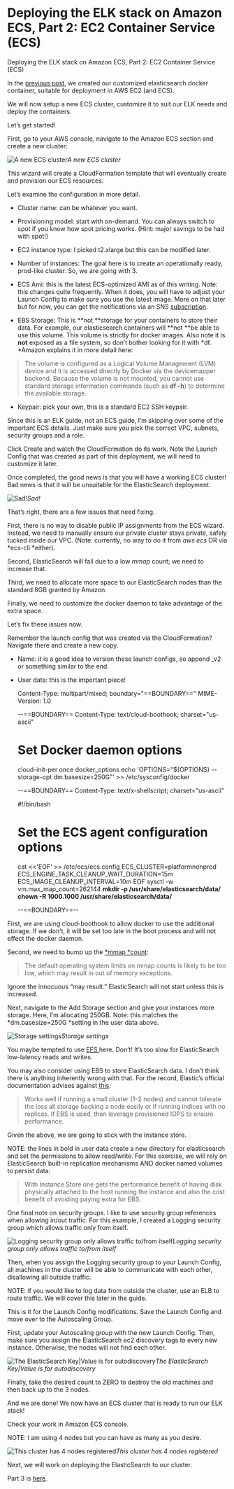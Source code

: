 
# Deploying the ELK stack on Amazon ECS, Part 2: EC2 Container Service (ECS)

Deploying the ELK stack on Amazon ECS, Part 2: EC2 Container Service (ECS)

In the [previous post](https://medium.com/@devfire/deploying-the-elk-stack-on-amazon-ecs-dd97d671df06), we created our customized elasticsearch docker container, suitable for deployment in AWS EC2 (and ECS).

We will now setup a new ECS cluster, customize it to suit our ELK needs and deploy the containers.

Let’s get started!

First, go to your AWS console, navigate to the Amazon ECS section and create a new cluster:

![A new ECS cluster](https://cdn-images-1.medium.com/max/2376/1*v1H_aGq65kpBD0nm3jzl6Q.png)*A new ECS cluster*

This wizard will create a CloudFormation template that will eventually create and provision our ECS resources.

Let’s examine the configuration in more detail.

* Cluster name: can be whatever you want.

* Provisioning model: start with on-demand. You can always switch to spot if you know how spot pricing works. (Hint: major savings to be had with spot!)

* EC2 instance type: I picked t2.xlarge but this can be modified later.

* Number of instances: The goal here is to create an operationally ready, prod-like cluster. So, we are going with 3.

* ECS Ami: this is the latest ECS-optimized AMI as of this writing. Note: this changes quite frequently. When it does, you will have to adjust your Launch Config to make sure you use the latest image. More on that later but for now, you can get the notifications via an SNS [subscription](http://docs.aws.amazon.com/AmazonECS/latest/developerguide/ECS-AMI-SubscribeTopic.html).

* EBS Storage: This is **not **storage for your containers to store their data. For example, our elasticsearch containers will **not **be able to use this volume. This volume is strictly for docker images. Also note it is **not** exposed as a file system, so don’t bother looking for it with *df. *Amazon explains it in more detail here:
> The volume is configured as a Logical Volume Management (LVM) device and it is accessed directly by Docker via the devicemapper backend. Because the volume is not mounted, you cannot use standard storage information commands (such as **df -h**) to determine the available storage.

* Keypair: pick your own, this is a standard EC2 SSH keypair.

Since this is an ELK guide, not an ECS guide, I’m skipping over some of the important ECS details. Just make sure you pick the correct VPC, subnets, security groups and a role.

Click Create and watch the CloudFormation do its work. Note the Launch Config that was created as part of this deployment, we will need to customize it later.

Once completed, the good news is that you will have a working ECS cluster! Bad news is that it will be unsuitable for the ElasticSearch deployment.

![Sad!](https://cdn-images-1.medium.com/max/2000/0*zlZpAmVsDoW2SRN-.jpg)*Sad!*

That’s right, there are a few issues that need fixing.

First, there is no way to disable public IP assignments from the ECS wizard. Instead, we need to manually ensure our private cluster stays private, safely tucked inside our VPC. (Note: currently, no way to do it from *aws ecs* OR via *ecs-cli *either).

Second, ElasticSearch will fail due to a low *mmap* count; we need to increase that.

Third, we need to allocate more space to our ElasticSearch nodes than the standard 8GB granted by Amazon.

Finally, we need to customize the docker daemon to take advantage of the extra space.

Let’s fix these issues now.

Remember the launch config that was created via the CloudFormation? Navigate there and create a new copy.

* Name: it is a good idea to version these launch configs, so append _v2 or something similar to the end.

* User data: this is the important piece!

    Content-Type: multipart/mixed; boundary="==BOUNDARY=="
    MIME-Version: 1.0

    --==BOUNDARY==
    Content-Type: text/cloud-boothook; charset="us-ascii"

    # Set Docker daemon options
    cloud-init-per once docker_options echo 'OPTIONS="${OPTIONS} --storage-opt dm.basesize=250G"' >> /etc/sysconfig/docker

    --==BOUNDARY==
    Content-Type: text/x-shellscript; charset="us-ascii"

    #!/bin/bash
    # Set the ECS agent configuration options
    cat <<'EOF' >> /etc/ecs/ecs.config
    ECS_CLUSTER=platformnonprod
    ECS_ENGINE_TASK_CLEANUP_WAIT_DURATION=15m
    ECS_IMAGE_CLEANUP_INTERVAL=10m
    EOF
    sysctl -w vm.max_map_count=262144
    **mkdir -p /usr/share/elasticsearch/data/
    chown -R 1000.1000 /usr/share/elasticsearch/data/**

    --==BOUNDARY==--

First, we are using cloud-boothook to allow docker to use the additional storage. If we don’t, it will be set too late in the boot process and will not effect the docker daemon.

Second, we need to bump up the [*mmap *count](https://www.elastic.co/guide/en/elasticsearch/reference/current/vm-max-map-count.html):
> The default operating system limits on mmap counts is likely to be too low, which may result in out of memory exceptions.

Ignore the innocuous “may result.” ElasticSearch will not start unless this is increased.

Next, navigate to the Add Storage section and give your instances more storage. Here, I’m allocating 250GB. Note: this matches the *dm.basesize=250G *setting in the user data above.

![Storage settings](https://cdn-images-1.medium.com/max/2826/1*uVOcSVUrUaZjU5rF2uIOuQ.png)*Storage settings*

You maybe tempted to use [EFS ](https://aws.amazon.com/efs/)here. Don’t! It’s too slow for ElasticSearch low-latency reads and writes.

You may also consider using EBS to store ElasticSearch data. I don’t think there is anything inherently wrong with that. For the record, Elastic’s official documentation advises against [this](https://www.elastic.co/guide/en/elasticsearch/plugins/5.5/cloud-aws-best-practices.html):
> Works well if running a small cluster (1–2 nodes) and cannot tolerate the loss all storage backing a node easily or if running indices with no replicas. If EBS is used, then leverage provisioned IOPS to ensure performance.

Given the above, we are going to stick with the instance store.

NOTE: the lines in bold in user data create a new directory for elasticsearch and set the permissions to allow read/write. For this exercise, we will rely on ElasticSearch built-in replication mechanisms AND docker named volumes to persist data:
> With Instance Store one gets the performance benefit of having disk physically attached to the host running the instance and also the cost benefit of avoiding paying extra for EBS.

One final note on security groups. I like to use security group references when allowing in/out traffic. For this example, I created a Logging security group which allows traffic only from itself.

![Logging security group only allows traffic to/from itself](https://cdn-images-1.medium.com/max/2426/1*_kEHHFdCslGnr3JDqpSgag.png)*Logging security group only allows traffic to/from itself*

Then, when you assign the Logging security group to your Launch Config, all machines in the cluster will be able to communicate with each other, disallowing all outside traffic.

NOTE: if you would like to log data from outside the cluster, use an ELB to route traffic. We will cover this later in the guide.

This is it for the Launch Config modifications. Save the Launch Config and move over to the Autoscaling Group.

First, update your Autoscaling group with the new Launch Config. Then, make sure you assign the ElasticSearch ec2 discovery tags to every new instance. Otherwise, the nodes will not find each other.

![The ElasticSearch Key|Value is for autodiscovery](https://cdn-images-1.medium.com/max/2000/1*CbD_v_u0eZhLRNt9Si9Emg.png)*The ElasticSearch Key|Value is for autodiscovery*

Finally, take the desired count to ZERO to destroy the old machines and then back up to the 3 nodes.

And we are done! We now have an ECS cluster that is ready to run our ELK stack!

Check your work in Amazon ECS console.

NOTE: I am using 4 nodes but you can have as many as you desire.

![This cluster has 4 nodes registered](https://cdn-images-1.medium.com/max/2000/1*UcolDlfyDnkTzRM4XzIFnA.png)*This cluster has 4 nodes registered*

Next, we will work on deploying the ElasticSearch to our cluster.

Part 3 is [here](https://medium.com/@devfire/deploying-the-elk-stack-on-amazon-ecs-part-3-45ae8c1c9c12).
